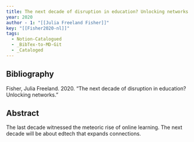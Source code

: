 ```yaml
---
title: The next decade of disruption in education? Unlocking networks
year: 2020
author - 1: "[[Julia Freeland Fisher]]"
key: "[[Fisher2020-nl]]"
tags:
  - Notion-Catalogued
  - _BibTex-to-MD-Git
  - _Cataloged
---
```


## Bibliography
Fisher, Julia Freeland. 2020. “The next decade of disruption in education? Unlocking networks.” 

## Abstract
The last decade witnessed the meteoric rise of online learning. The next decade will be about edtech that expands connections.